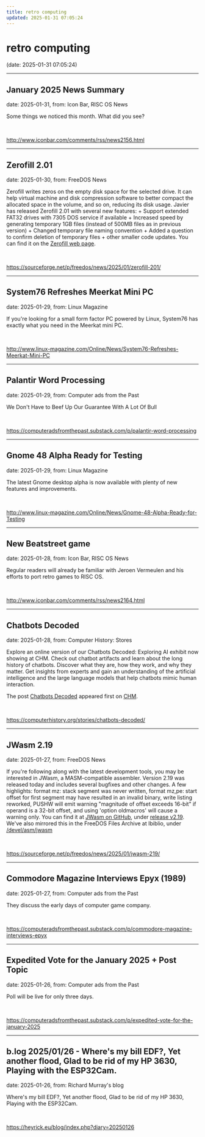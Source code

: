 ```yaml
---
title: retro computing
updated: 2025-01-31 07:05:24
---
```


# retro computing

(date: 2025-01-31 07:05:24)

---

## January 2025 News Summary

date: 2025-01-31, from: Icon Bar, RISC OS News

Some things we noticed this month. What did you see? 

<br> 

<http://www.iconbar.com/comments/rss/news2156.html>

---

## Zerofill 2.01

date: 2025-01-30, from: FreeDOS News

<div class="markdown_content"><p>Zerofill writes zeros on the empty disk space for the selected drive. It can help virtual machine and disk compression software to better compact the allocated space in the volume, and so on, reducing its disk usage. Javier has released Zerofill 2.01 with several new features: + Support extended FAT32 drives with 7305 DOS service if available + Increased speed by generating temporary 1GB files (instead of 500MB files as in previous version) + Changed temporary file naming convention + Added a question to confirm deletion of temporary files + other smaller code updates. You can find it on the <a class="" href="https://nikkhokkho.sourceforge.io/?page=ZEROFILL" rel="nofollow">Zerofill web page</a>.</p></div> 

<br> 

<https://sourceforge.net/p/freedos/news/2025/01/zerofill-201/>

---

## System76 Refreshes Meerkat Mini PC

date: 2025-01-29, from: Linux Magazine

<p>If you're looking for a small form factor PC powered by Linux, System76 has exactly what you need in the Meerkat mini PC.</p> 

<br> 

<http://www.linux-magazine.com/Online/News/System76-Refreshes-Meerkat-Mini-PC>

---

## Palantir Word Processing

date: 2025-01-29, from: Computer ads from the Past

We Don't Have to Beef Up Our Guarantee With A Lot Of Bull 

<br> 

<https://computeradsfromthepast.substack.com/p/palantir-word-processing>

---

## Gnome 48 Alpha Ready for Testing

date: 2025-01-29, from: Linux Magazine

<p>The latest Gnome desktop alpha is now available with plenty of new features and improvements.</p> 

<br> 

<http://www.linux-magazine.com/Online/News/Gnome-48-Alpha-Ready-for-Testing>

---

## New Beatstreet game

date: 2025-01-28, from: Icon Bar, RISC OS News

Regular readers will already be familiar with Jeroen Vermeulen and his efforts to port retro games to RISC OS. 

<br> 

<http://www.iconbar.com/comments/rss/news2164.html>

---

## Chatbots Decoded

date: 2025-01-28, from: Computer History: Stores

<p>Explore an online version of our Chatbots Decoded: Exploring AI exhibit now showing at CHM. Check out chatbot artifacts and learn about the long history of chatbots. Discover what they are, how they work, and why they matter. Get insights from experts and gain an understanding of the artificial intelligence and the large language models that help chatbots mimic human interaction.</p>
<p>The post <a href="https://computerhistory.org/stories/chatbots-decoded/">Chatbots Decoded</a> appeared first on <a href="https://computerhistory.org">CHM</a>.</p>
 

<br> 

<https://computerhistory.org/stories/chatbots-decoded/>

---

## JWasm 2.19

date: 2025-01-27, from: FreeDOS News

<div class="markdown_content"><p>If you're following along with the latest development tools, you may be interested in JWasm, a MASM-compatible assembler. Version 2.19 was released today and includes several bugfixes and other changes. A few highlights: format mz: stack segment was never written, format mz,pe: start offset for first segment may have resulted in an invalid binary, write listing reworked, PUSHW will emit warning "magnitude of offset exceeds 16-bit" if operand is a 32-bit offset, and using 'option oldmacros' will cause a warning only. You can find it at <a class="" href="https://github.com/Baron-von-Riedesel/JWasm" rel="nofollow">JWasm on GitHub</a>, under <a class="" href="https://github.com/Baron-von-Riedesel/JWasm/releases/tag/v2.19" rel="nofollow">release v2.19</a>. We've also mirrored this in the FreeDOS Files Archive at Ibiblio, under <a class="" href="https://www.ibiblio.org/pub/micro/pc-stuff/freedos/files/devel/asm/jwasm/2.19/" rel="nofollow">/devel/asm/jwasm</a></p></div> 

<br> 

<https://sourceforge.net/p/freedos/news/2025/01/jwasm-219/>

---

## Commodore Magazine Interviews Epyx (1989)

date: 2025-01-27, from: Computer ads from the Past

They discuss the early days of computer game company. 

<br> 

<https://computeradsfromthepast.substack.com/p/commodore-magazine-interviews-epyx>

---

## Expedited Vote for the January 2025 + Post Topic

date: 2025-01-26, from: Computer ads from the Past

Poll will be live for only three days. 

<br> 

<https://computeradsfromthepast.substack.com/p/expedited-vote-for-the-january-2025>

---

## b.log 2025/01/26 - Where's my bill EDF?, Yet another flood, Glad to be rid of my HP 3630, Playing with the ESP32Cam.

date: 2025-01-26, from: Richard Murray's blog

Where's my bill EDF?, Yet another flood, Glad to be rid of my HP 3630, Playing with the ESP32Cam. 

<br> 

<https://heyrick.eu/blog/index.php?diary=20250126>

